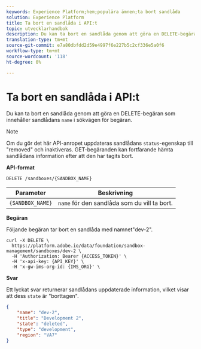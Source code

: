 ```yaml
---
keywords: Experience Platform;hem;populära ämnen;ta bort sandlåda
solution: Experience Platform
title: Ta bort en sandlåda i API:t
topic: utvecklarhandbok
description: Du kan ta bort en sandlåda genom att göra en DELETE-begäran som innehåller sandlådans namn i sökvägen för begäran.
translation-type: tm+mt
source-git-commit: e7a80dbfdd2d59e4997f6e227b5c2cf336e5a0f6
workflow-type: tm+mt
source-wordcount: '118'
ht-degree: 0%

---
```



# Ta bort en sandlåda i API:t

Du kan ta bort en sandlåda genom att göra en DELETE-begäran som innehåller sandlådans `name` i sökvägen för begäran.

>[!NOTE]
>
>Om du gör det här API-anropet uppdateras sandlådans `status`-egenskap till &quot;removed&quot; och inaktiveras. GET-begäranden kan fortfarande hämta sandlådans information efter att den har tagits bort.

**API-format**

```http
DELETE /sandboxes/{SANDBOX_NAME}
```

| Parameter | Beskrivning |
| --- | --- |
| `{SANDBOX_NAME}` | `name` för den sandlåda som du vill ta bort. |

**Begäran**

Följande begäran tar bort en sandlåda med namnet&quot;dev-2&quot;.

```shell
curl -X DELETE \
  https://platform.adobe.io/data/foundation/sandbox-management/sandboxes/dev-2 \
  -H 'Authorization: Bearer {ACCESS_TOKEN}' \
  -H 'x-api-key: {API_KEY}' \
  -H 'x-gw-ims-org-id: {IMS_ORG}' \
```

**Svar**

Ett lyckat svar returnerar sandlådans uppdaterade information, vilket visar att dess `state` är &quot;borttagen&quot;.

```json
{
    "name": "dev-2",
    "title": "Development 2",
    "state": "deleted",
    "type": "development",
    "region": "VA7"
}
```
